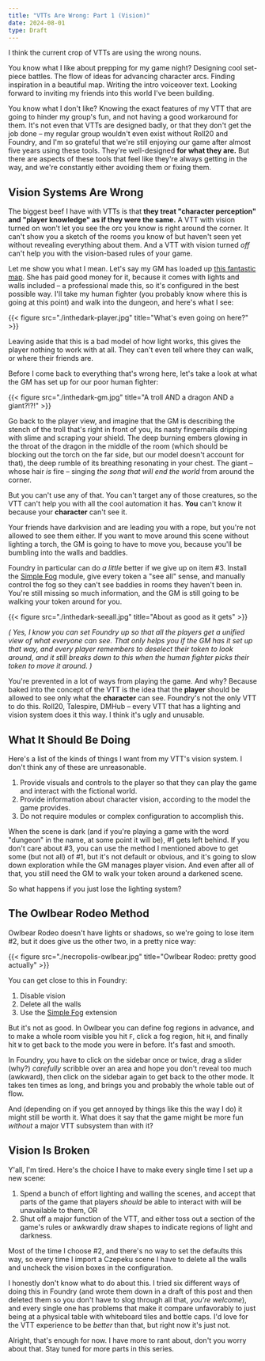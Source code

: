 ```yaml
---
title: "VTTs Are Wrong: Part 1 (Vision)"
date: 2024-08-01
type: Draft
---
```


I think the current crop of VTTs are using the wrong nouns.

You know what I like about prepping for my game night?
Designing cool set-piece battles.
The flow of ideas for advancing character arcs.
Finding inspiration in a beautiful map.
Writing the intro voiceover text.
Looking forward to inviting my friends into this world I've been building.

You know what I don't like?
Knowing the exact features of my VTT that are going to hinder my group's fun, and not having a good workaround for them.
It's not even that VTTs are designed badly, or that they don't get the job done – my regular group wouldn't even exist without Roll20 and Foundry, and I'm so grateful that we're still enjoying our game after almost five years using these tools.
They're well-designed **for what they are.**
But there are aspects of these tools that feel like they're always getting in the way, and we're constantly either avoiding them or fixing them.

## Vision Systems Are Wrong

The biggest beef I have with VTTs is that **they treat "character perception" and "player knowledge" as if they were the same.**
A VTT with vision turned on won't let you see the orc you know is right around the corner.
It can't show you a sketch of the rooms you know of but haven't seen yet without revealing everything about them.
And a VTT with vision turned *off* can't help you with the vision-based rules of your game.

Let me show you what I mean.
Let's say my GM has loaded up [this fantastic map](https://www.czepeku.com/necropolis-dungeon/level-3-abandoned-tomb).
She has paid good money for it, because it comes with lights and walls included – a professional made this, so it's configured in the best possible way.
I'll take my human fighter (you probably know where this is going at this point) and walk into the dungeon, and here's what I see:

{{< figure src="./inthedark-player.jpg" title="What's even going on here?" >}}

Leaving aside that this is a bad model of how light works, this gives the player nothing to work with at all.
They can't even tell where they can walk, or where their friends are.

Before I come back to everything that's wrong here, let's take a look at what the GM has set up for our poor human fighter:

{{< figure src="./inthedark-gm.jpg" title="A troll AND a dragon AND a giant?!?!" >}}

Go back to the player view, and imagine that the GM is describing the stench of the troll that's right in front of you, its nasty fingernails dripping with slime and scraping your shield.
The deep burning embers glowing in the throat of the dragon in the middle of the room (which should be blocking out the torch on the far side, but our model doesn't account for that), the deep rumble of its breathing resonating in your chest.
The giant – whose hair *is* fire – singing *the song that will end the world* from around the corner.

But you can't use any of that.
You can't target any of those creatures, so the VTT can't help you with all the cool automation it has.
**You** can't know it because your **character** can't see it.

Your friends have darkvision and are leading you with a rope, but you're not allowed to see them either.
If you want to move around this scene without lighting a torch, the GM is going to have to move you, because you'll be bumbling into the walls and baddies.

Foundry in particular can do _a little_ better if we give up on item #3.
Install the [Simple Fog](https://foundryvtt.com/packages/simplefog) module, give every token a "see all" sense, and manually control the fog so they can't see baddies in rooms they haven't been in.
You're still missing so much information, and the GM is still going to be walking your token around for you.

{{< figure src="./inthedark-seeall.jpg" title="About as good as it gets" >}}

_(
	Yes, I know you can set Foundry up so that all the players get a unified view of what everyone can see.
	That only helps you if the GM has it set up that way, and every player remembers to deselect their token to look around, and it still breaks down to this when the human fighter picks their token to move it around.
)_

You're prevented in a lot of ways from playing the game.
And why?
Because baked into the concept of the VTT is the idea that the **player** should be allowed to see only what the **character** can see.
Foundry's not the only VTT to do this.
Roll20, Talespire, DMHub – every VTT that has a lighting and vision system does it this way.
I think it's ugly and unusable.

## What It Should Be Doing

Here's a list of the kinds of things I want from my VTT's vision system.
I don't think any of these are unreasonable.

1. Provide visuals and controls to the player so that they can play the game and interact with the fictional world.
2. Provide information about character vision, according to the model the game provides.
3. Do not require modules or complex configuration to accomplish this.

When the scene is dark (and if you're playing a game with the word "dungeon" in the name, at some point it will be), #1 gets left behind.
If you don't care about #3, you can use the method I mentioned above to get some (but not all) of #1, but it's not default or obvious, and it's going to slow down exploration while the GM manages player vision.
And even after all of that, you still need the GM to walk your token around a darkened scene.

So what happens if you just lose the lighting system?

## The Owlbear Rodeo Method

Owlbear Rodeo doesn't have lights or shadows, so we're going to lose item #2, but it does give us the other two, in a pretty nice way:

{{< figure src="./necropolis-owlbear.jpg" title="Owlbear Rodeo: pretty good actually" >}}

You can get close to this in Foundry:

1. Disable vision
2. Delete all the walls
3. Use the [Simple Fog](https://foundryvtt.com/packages/simplefog) extension

But it's not as good.
In Owlbear you can define fog regions in advance, and to make a whole room visible you hit `F`, click a fog region, hit `H`, and finally hit `W` to get back to the mode you were in before.
It's fast and smooth.

In Foundry, you have to click on the sidebar once or twice, drag a slider (why?) *carefully* scribble over an area and hope you don't reveal too much (awkward), then click on the sidebar again to get back to the other mode.
It takes ten times as long, and brings you and probably the whole table out of flow.

And (depending on if you get annoyed by things like this the way I do) it might still be worth it.
What does it say that the game might be more fun _without_ a major VTT subsystem than with it?

## Vision Is Broken

Y'all, I'm tired.
Here's the choice I have to make every single time I set up a new scene:

1. Spend a bunch of effort lighting and walling the scenes, and accept that parts of the game that players _should_ be able to interact with will be unavailable to them, OR
2. Shut off a major function of the VTT, and either toss out a section of the game's rules or awkwardly draw shapes to indicate regions of light and darkness.

Most of the time I choose #2, and there's no way to set the defaults this way, so every time I import a Czepeku scene I have to delete all the walls and uncheck the vision boxes in the configuration.

I honestly don't know what to do about this.
I tried six different ways of doing this in Foundry (and wrote them down in a draft of this post and then deleted them so you don't have to slog through all that, *you're welcome*), and every single one has problems that make it compare unfavorably to just being at a physical table with whiteboard tiles and bottle caps.
I'd love for the VTT experience to be _better_ than that, but right now it's just not.

Alright, that's enough for now.
I have more to rant about, don't you worry about that.
Stay tuned for more parts in this series.
